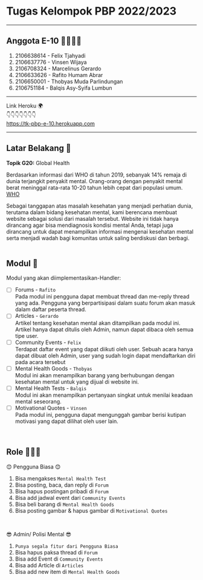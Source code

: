 # Tugas Kelompok PBP 2022/2023

---

## Anggota E-10 👨‍👨‍👦‍👦
1) 2106638614 - Felix Tjahyadi
2) 2106637776 - Vinsen Wijaya
3) 2106708324 - Marcelinus Gerardo
4) 2106633626 - Rafito Humam Abrar
5) 2106650001 - Thobyas Muda Parlindungan
6) 2106751184 - Balqis Asy-Syifa Lumbun

---

Link Heroku 🌍  
👇👇👇👇👇👇👇  
https://tk-pbp-e-10.herokuapp.com
</br>

---

## Latar Belakang 🏥 
**Topik G20:** Global Health  

Berdasarkan informasi dari WHO di tahun 2019, sebanyak 14% remaja di dunia terjangkit penyakit mental. Orang-orang dengan penyakit mental berat meninggal rata-rata 10-20 tahun lebih cepat dari populasi umum. [WHO](https://www.who.int/news/item/17-06-2022-who-highlights-urgent-need-to-transform-mental-health-and-mental-health-care)  

Sebagai tanggapan atas masalah kesehatan yang menjadi perhatian dunia, terutama dalam bidang kesehatan mental, kami berencana membuat website sebagai solusi dari masalah tersebut. Website ini tidak hanya dirancang agar bisa mendiagnosis kondisi mental Anda, tetapi juga dirancang untuk dapat menampilkan informasi mengenai kesehatan mental serta menjadi wadah bagi komunitas untuk saling berdiskusi dan berbagi.  
</br>

## Modul 🎯
Modul yang akan diimplementasikan-Handler:  
- [ ] Forums - `Rafito`  
Pada modul ini pengguna dapat membuat thread dan me-reply thread yang ada. Pengguna yang berpartisipasi dalam suatu forum akan masuk dalam daftar peserta thread.
- [ ] Articles - `Gerardo`  
Artikel tentang kesehatan mental akan ditampilkan pada modul ini. Artikel hanya dapat ditulis oleh Admin, namun dapat dibaca oleh semua tipe user.
- [ ] Community Events - `Felix`  
Terdapat daftar event yang dapat diikuti oleh user. Sebuah acara hanya dapat dibuat oleh Admin, user yang sudah login dapat mendaftarkan diri pada acara tersebut
- [ ] Mental Health Goods - `Thobyas`   
Modul ini akan menampilkan barang yang berhubungan dengan kesehatan mental untuk yang dijual di website ini.
- [ ] Mental Health Tests - `Balqis`  
Modul ini akan menampilkan pertanyaan singkat untuk menilai keadaan mental seseorang.
- [ ] Motivational Quotes - `Vinsen`  
Pada modul ini, pengguna dapat mengunggah gambar berisi kutipan motivasi yang dapat dilihat oleh user lain.
</br>

## Role 🙍‍♂️🙍‍
😊 Pengguna Biasa 😊
1. Bisa mengakses `Mental Health Test`
2. Bisa posting, baca, dan reply di `Forum`
3. Bisa hapus postingan pribadi di `Forum`
4. Bisa add jadwal event dari `Community Events`
5. Bisa beli barang di `Mental Health Goods`
6. Bisa posting gambar & hapus gambar di `Motivational Quotes`
</br>

😎 Admin/ Polisi Mental 😎
1. `Punya segala fitur dari Pengguna Biasa`
2. Bisa hapus paksa thread di `Forum`
3. Bisa add Event di `Community Events`
4. Bisa add Article di `Articles`
5. Bisa add new item di `Mental Health Goods`
</br>
